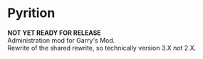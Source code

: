 # Pyrition
**NOT YET READY FOR RELEASE**  
Administration mod for Garry's Mod.  
Rewrite of the shared rewrite, so technically version 3.X not 2.X.
